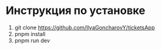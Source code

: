 # Инструкция по установке
1) git clone https://github.com/IlyaGoncharovY/ticketsApp
2) pnpm install
3) pnpm run dev
